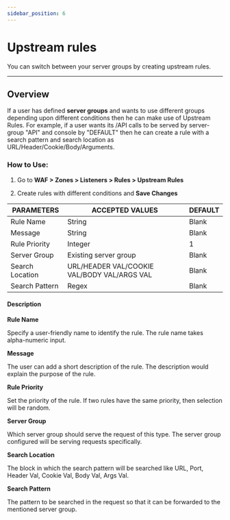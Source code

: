 ```yaml
---
sidebar_position: 6
---
```

# Upstream rules

You can switch between your server groups by creating upstream rules.

---

## Overview

If a user has defined **server groups** and wants to use different groups depending upon different conditions then he can make use of Upstream Rules. For example, if a user wants its /API calls to be served by server-group "API" and console by "DEFAULT" then he can create a rule with a search pattern and search location as URL/Header/Cookie/Body/Arguments.

### How to Use:

1. Go to **WAF > Zones > Listeners > Rules > Upstream Rules**

2. Create rules with different conditions and **Save Changes** 

| PARAMETERS      | ACCEPTED VALUES                             | DEFAULT |
|-----------------|---------------------------------------------|---------|
| Rule Name       | String                                      | Blank   |
| Message         | String                                      | Blank   |
| Rule Priority   | Integer                                     | 1       |
| Server Group    | Existing server group                       | Blank   |
| Search Location | URL/HEADER VAL/COOKIE VAL/BODY VAL/ARGS VAL | Blank   |
| Search Pattern  | Regex                                       | Blank   |

#### Description

**Rule Name** 

Specify a user-friendly name to identify the rule. The rule name takes alpha-numeric input.

**Message** 

The user can add a short description of the rule. The description would explain the purpose of the rule.

**Rule Priority** 

Set the priority of the rule. If two rules have the same priority, then selection will be random.

**Server Group**

Which server group should serve the request of this type. The server group configured will be serving requests specifically.

**Search Location** 

The block in which the search pattern will be searched like URL, Port, Header Val, Cookie Val, Body Val, Args Val.

**Search Pattern** 

The pattern to be searched in the request so that it can be forwarded to the mentioned server group.

